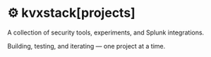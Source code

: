 # ⚙️ kvxstack[projects]

A collection of security tools, experiments, and Splunk integrations. 

Building, testing, and iterating — one project at a time.
